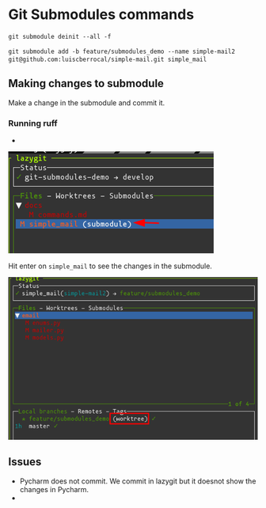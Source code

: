 # Git Submodules commands


```shell
git submodule deinit --all -f   
```

```shell
git submodule add -b feature/submodules_demo --name simple-mail2 git@github.com:luiscberrocal/simple-mail.git simple_mail  
```

## Making changes to submodule

Make a change in the submodule and commit it.

### Running ruff
 - 
![lg_git_submodules.png](images%2Flg_git_submodules.png)

Hit enter on `simple_mail` to see the changes in the submodule.

![lg_inside_submodule.png](images%2Flg_inside_submodule.png)



## Issues

- Pycharm does not commit. We commit in lazygit but it doesnot show the changes in Pycharm.
- 